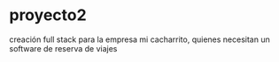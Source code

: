 # proyecto2
creación full stack para la empresa mi cacharrito, quienes necesitan un software de reserva de viajes
